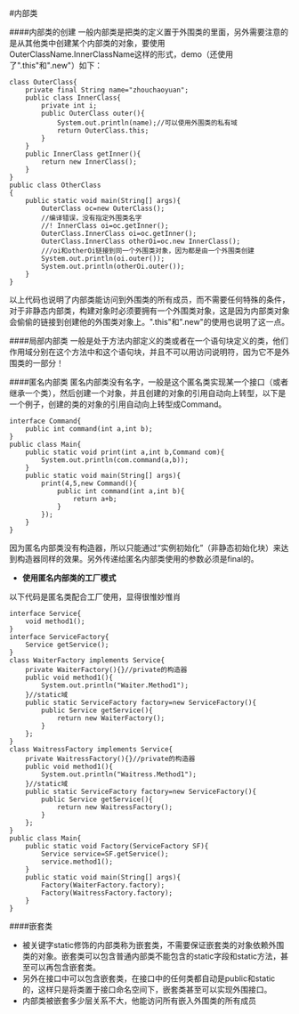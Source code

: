 #内部类

####内部类的创建
一般内部类是把类的定义置于外围类的里面，另外需要注意的是从其他类中创建某个内部类的对象，要使用OuterClassName.InnerClassName这样的形式，demo（还使用了".this"和".new"）如下：

    class OuterClass{
    	private final String name="zhouchaoyuan";
    	public class InnerClass{
    		private int i;
    		public OuterClass outer(){
    			System.out.println(name);//可以使用外围类的私有域
    			return OuterClass.this;
    		}
    	}
    	public InnerClass getInner(){
    		return new InnerClass();
    	}
    }
    public class OtherClass
    {
    	public static void main(String[] args){	
    		OuterClass oc=new OuterClass();
    		//编译错误，没有指定外围类名字
    		//! InnerClass oi=oc.getInner();
    		OuterClass.InnerClass oi=oc.getInner();
    		OuterClass.InnerClass otherOi=oc.new InnerClass();
    		///oi和otherOi链接到同一个外围类对象，因为都是由一个外围类创建
    		System.out.println(oi.outer());
    		System.out.println(otherOi.outer());
    	}
    }
    

以上代码也说明了内部类能访问到外围类的所有成员，而不需要任何特殊的条件，对于非静态内部类，构建对象时必须要拥有一个外围类对象，这是因为内部类对象会偷偷的链接到创建他的外围类对象上。".this"和".new"的使用也说明了这一点。

####局部内部类
一般是处于方法内部定义的类或者在一个语句块定义的类，他们作用域分别在这个方法中和这个语句块，并且不可以用访问说明符，因为它不是外围类的一部分！

####匿名内部类
匿名内部类没有名字，一般是这个匿名类实现某一个接口（或者继承一个类），然后创建一个对象，并且创建的对象的引用自动向上转型，以下是一个例子，创建的类的对象的引用自动向上转型成Command。

	interface Command{
    	public int command(int a,int b);
	} 
	public class Main{
	    public static void print(int a,int b,Command com){
        	System.out.println(com.command(a,b));
    	}
    	public static void main(String[] args){
	        print(4,5,new Command(){
				public int command(int a,int b){
					return a+b;
				}
			});
    	}
	}

因为匿名内部类没有构造器，所以只能通过“实例初始化”（非静态初始化块）来达到构造器同样的效果。另外传递给匿名内部类使用的参数必须是final的。

- **使用匿名内部类的工厂模式**

以下代码是匿名类配合工厂使用，显得很惟妙惟肖

	interface Service{
		void method1();
	}
	interface ServiceFactory{
		Service getService();
	}
	class WaiterFactory implements Service{
		private WaiterFactory(){}//private的构造器
		public void method1(){
			System.out.println("Waiter.Method1");
		}//static域
		public static ServiceFactory factory=new ServiceFactory(){
			public Service getService(){
				return new WaiterFactory();
			}
		};
	}
	class WaitressFactory implements Service{
		private WaitressFactory(){}//private的构造器
		public void method1(){
			System.out.println("Waitress.Method1");
		}//static域
		public static ServiceFactory factory=new ServiceFactory(){
			public Service getService(){
				return new WaitressFactory();
			}
		};
	}	
	public class Main{
		public static void Factory(ServiceFactory SF){
			Service service=SF.getService();
			service.method1();
		}
		public static void main(String[] args){
			Factory(WaiterFactory.factory);
			Factory(WaitressFactory.factory);
		}
	}

####嵌套类

- 被关键字static修饰的内部类称为嵌套类，不需要保证嵌套类的对象依赖外围类的对象。嵌套类可以包含普通内部类不能包含的static字段和static方法，甚至可以再包含嵌套类。
- 另外在接口中可以包含嵌套类，在接口中的任何类都自动是public和static的，这样只是将类置于接口命名空间下，嵌套类甚至可以实现外围接口。
- 内部类被嵌套多少层关系不大，他能访问所有嵌入外围类的所有成员